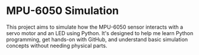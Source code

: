 # MPU-6050 Simulation

This project aims to simulate how the MPU-6050 sensor interacts with a servo motor and an LED using Python. It's designed to help me learn Python programming, get hands-on with GitHub, and understand basic simulation concepts without needing physical parts.
